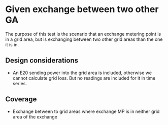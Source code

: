 # Given exchange between two other GA

The purpose of this test is the scenario that an exchange metering point is in a grid area, but is exchanging between
two other grid areas than the one it is in.

## Design considerations

- An E20 sending power into the grid area is included, otherwise we cannot calculate grid loss. But no readings are
  included for it in time series.

## Coverage
-  Exchange between to grid areas where exchange MP is in neither grid area of the exchange
